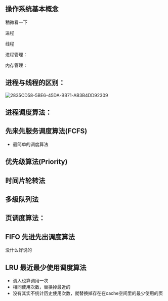 ## 操作系统基本概念

稍微看一下

进程

线程

进程管理：

内存管理：

## 进程与线程的区别：

![2835CD58-5BE6-45DA-BB71-AB3B4DD92309](/Users/Haoyu/Desktop/2835CD58-5BE6-45DA-BB71-AB3B4DD92309.png)

## 进程调度算法：

## 先来先服务调度算法(FCFS)

- 最简单的调度算法



## 优先级算法(Priority)



## 时间片轮转法

## 多级队列法





## 页调度算法：

## FIFO 先进先出调度算法

没什么好说的 

## LRU 最近最少使用调度算法

- 调入也算调用一次
- 相同使用次数，替换掉最近的
- 没有其实不统计历史使用次数，就替换掉存在在cache空间里的最少使用的页